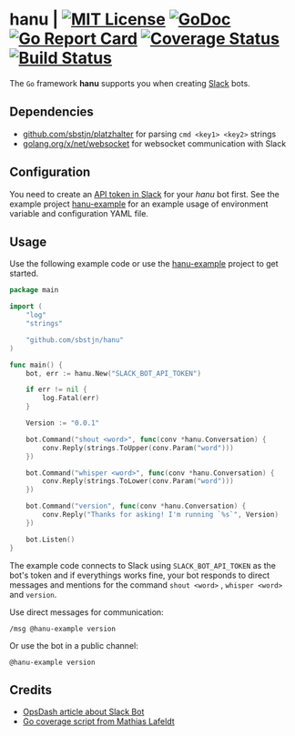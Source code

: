 # hanu | [![MIT License](https://img.shields.io/github/license/sbstjn/hanu.svg?maxAge=3600)](https://github.com/sbstjn/hanu/blob/master/LICENSE.md) [![GoDoc](https://godoc.org/github.com/sbstjn/hanu?status.svg)](https://godoc.org/github.com/sbstjn/hanu) [![Go Report Card](https://goreportcard.com/badge/github.com/sbstjn/hanu)](https://goreportcard.com/report/github.com/sbstjn/hanu) [![Coverage Status](https://coveralls.io/repos/github/sbstjn/hanu/badge.svg)](https://coveralls.io/github/sbstjn/hanu) [![Build Status](https://travis-ci.org/sbstjn/hanu.svg?branch=master)](https://travis-ci.org/sbstjn/hanu)

The `Go` framework **hanu** supports you when creating [Slack](https://slackhq.com) bots.

## Dependencies

 - [github.com/sbstjn/platzhalter](https://github.com/sbstjn/platzhalter) for parsing `cmd <key1> <key2>` strings
 - [golang.org/x/net/websocket](http://golang.org/x/net/websocket) for websocket communication with Slack

## Configuration

You need to create an [API token in Slack](https://api.slack.com/bot-users) for your *hanu* bot first. See the example project [hanu-example](https://github.com/sbstjn/hanu-example) for an example usage of environment variable and configuration YAML file.

## Usage

Use the following example code or use the [hanu-example](https://github.com/sbstjn/hanu-example) project to get started.

```go
package main

import (
	"log"
	"strings"

	"github.com/sbstjn/hanu"
)

func main() {
	bot, err := hanu.New("SLACK_BOT_API_TOKEN")

	if err != nil {
		log.Fatal(err)
	}

	Version := "0.0.1"

	bot.Command("shout <word>", func(conv *hanu.Conversation) {
		conv.Reply(strings.ToUpper(conv.Param("word")))
	})

	bot.Command("whisper <word>", func(conv *hanu.Conversation) {
		conv.Reply(strings.ToLower(conv.Param("word")))
	})

	bot.Command("version", func(conv *hanu.Conversation) {
		conv.Reply("Thanks for asking! I'm running `%s`", Version)
	})

	bot.Listen()
}
```

The example code connects to Slack using `SLACK_BOT_API_TOKEN` as the bot's token and if everythings works fine, your bot responds to direct messages and mentions for the command `shout <word>` , `whisper <word>` and `version`.

Use direct messages for communication:

```
/msg @hanu-example version
```

Or use the bot in a public channel:

```
@hanu-example version
```

## Credits
 * [OpsDash article about Slack Bot](https://www.opsdash.com/blog/slack-bot-in-golang.html)
 * [Go coverage script from Mathias Lafeldt](https://mlafeldt.github.io/blog/test-coverage-in-go/)
